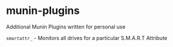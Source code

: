 # munin-plugins
Additional Munin Plugins written for personal use

`smartattr_` - Monitors all drives for a particular S.M.A.R.T Attribute
